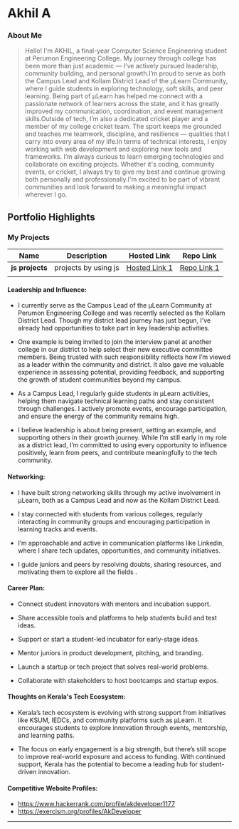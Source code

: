 # Akhil A 

### About Me

> Hello! I'm AKHIL, a final-year Computer Science Engineering student at Perumon Engineering College. My journey through college has been more than just academic — I’ve actively pursued leadership, community building, and personal growth.I’m proud to serve as both the Campus Lead and Kollam District Lead of the μLearn Community, where I guide students in exploring technology, soft skills, and peer learning. Being part of μLearn has helped me connect with a passionate network of learners across the state, and it has greatly improved my communication, coordination, and event management skills.Outside of tech, I’m also a dedicated cricket player and a member of my college cricket team. The sport keeps me grounded and teaches me teamwork, discipline, and resilience — qualities that I carry into every area of my life.In terms of technical interests, I enjoy working with web development and exploring new tools and frameworks. I’m always curious to learn emerging technologies and collaborate on exciting projects. Whether it's coding, community events, or cricket, I always try to give my best and continue growing both personally and professionally.I'm excited to be part of vibrant communities and look forward to making a meaningful impact wherever I go.


## Portfolio Highlights

### My Projects

| Name                | Description                                                               | Hosted Link                              | Repo Link                                                      |
|---------------------|---------------------------------------------------------------------------|------------------------------------------|----------------------------------------------------------------|
| **js projects**     | projects by using js                                                      | [Hosted Link 1](https://example.com)     | [Repo Link 1](https://github.com/Akhil1177/js-projects/tree/main/projects)             |
|                     |                                                                         |         |

#### Leadership and Influence:

- I currently serve as the Campus Lead of the μLearn Community at Perumon Engineering College and was recently selected as the Kollam District Lead. Though my district lead journey has just begun, I’ve already had opportunities to take part in key leadership activities.

- One example is being invited to join the interview panel at another college in our district to help select their new executive committee members. Being trusted with such responsibility reflects how I’m viewed as a leader within the community and district. It also gave me valuable experience in assessing potential, providing feedback, and supporting the growth of student communities beyond my campus.

- As a Campus Lead, I regularly guide students in μLearn activities, helping them navigate technical learning paths and stay consistent through challenges. I actively promote events, encourage participation, and ensure the energy of the community remains high.

- I believe leadership is about being present, setting an example, and supporting others in their growth journey. While I’m still early in my role as a district lead, I’m committed to using every opportunity to influence positively, learn from peers, and contribute meaningfully to the tech community.

#### Networking:

- I have built strong networking skills through my active involvement in μLearn, both as a Campus Lead and now as the Kollam District Lead.

- I stay connected with students from various colleges, regularly interacting in community groups and encouraging participation in learning tracks and events.
  
- I’m approachable and active in communication platforms like Linkedin, where I share tech updates, opportunities, and community initiatives.
  
- I guide juniors and peers by resolving doubts, sharing resources, and motivating them to explore all the fields .
  
#### Career Plan:

- Connect student innovators with mentors and incubation support.

- Share accessible tools and platforms to help students build and test ideas.
  
- Support or start a student-led incubator for early-stage ideas.

- Mentor juniors in product development, pitching, and branding.

- Launch a startup or tech project that solves real-world problems.

- Collaborate with stakeholders to host bootcamps and startup expos.

#### Thoughts on Kerala's Tech Ecosystem:

- Kerala’s tech ecosystem is evolving with strong support from initiatives like KSUM, IEDCs, and community platforms such as μLearn. It encourages students to explore innovation through events, mentorship, and learning paths.

- The focus on early engagement is a big strength, but there’s still scope to improve real-world exposure and access to funding. With continued support, Kerala has the potential to become a leading hub for student-driven innovation.

#### Competitive Website Profiles:

- https://www.hackerrank.com/profile/akdeveloper1177
- https://exercism.org/profiles/AkDeveloper



---
